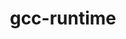 ---
title: "gcc-runtime"
layout: cache
categories: [package, develop-2024-03-24]
meta: {"versions": ["10.3.0", "10.5.0", "11.1.0", "11.2.0", "11.4.0", "12.3.0", "7.3.1", "7.5.0", "9.4.0"], "compilers": ["gcc@=10.3.0", "gcc@=10.5.0", "gcc@=11.1.0", "gcc@=11.2.0", "gcc@=11.4.0", "gcc@=12.3.0", "gcc@=7.3.1", "gcc@=7.5.0", "gcc@=9.4.0"], "oss": ["amzn2", "rhel8", "sle_hpc15", "ubuntu18.04", "ubuntu20.04", "ubuntu22.04"], "platforms": ["linux"], "targets": ["aarch64", "broadwell", "neoverse_n1", "neoverse_v1", "neoverse_v2", "ppc64le", "x86_64_v3", "x86_64_v4", "zen4"], "stacks": ["aws-isc", "aws-isc-aarch64", "aws-pcluster-neoverse_v1", "build_systems", "data-vis-sdk", "developer-tools", "e4s", "e4s-cray-rhel", "e4s-cray-sles", "e4s-neoverse-v2", "e4s-neoverse_v1", "e4s-oneapi", "e4s-power", "e4s-rocm-external", "ml-linux-x86_64-cpu", "ml-linux-x86_64-cuda", "ml-linux-x86_64-rocm", "radiuss", "radiuss-aws", "radiuss-aws-aarch64", "root", "tutorial"], "num_specs": 16, "num_specs_by_stack": {"root": 16, "aws-isc-aarch64": 2, "radiuss-aws-aarch64": 2, "aws-pcluster-neoverse_v1": 2, "aws-isc": 1, "radiuss-aws": 1, "e4s-cray-rhel": 1, "e4s-power": 1, "build_systems": 1, "radiuss": 1, "developer-tools": 1, "e4s-cray-sles": 1, "data-vis-sdk": 1, "e4s-neoverse_v1": 1, "e4s-oneapi": 2, "e4s-neoverse-v2": 1, "ml-linux-x86_64-cpu": 1, "e4s": 1, "ml-linux-x86_64-rocm": 1, "e4s-rocm-external": 1, "ml-linux-x86_64-cuda": 1, "tutorial": 3}}
spec_details: [{"hash": "bi6ylwib4vwda2nfjcth72qoyv76k5i2", "compiler": "gcc@=7.3.1", "versions": ["7.3.1"], "os": "amzn2", "platform": "linux", "target": "aarch64", "variants": ["build_system=generic"], "stacks": ["root", "aws-isc-aarch64", "radiuss-aws-aarch64"], "size": "-", "tarball": "https://binaries.spack.io/develop-2024-03-24/build_cache/linux-amzn2-aarch64/gcc-7.3.1/gcc-runtime-7.3.1/linux-amzn2-aarch64-gcc-7.3.1-gcc-runtime-7.3.1-bi6ylwib4vwda2nfjcth72qoyv76k5i2.spack"}, {"hash": "lhe5vrw5pe5v6i47mv2qhdwnry73a6e5", "compiler": "gcc@=12.3.0", "versions": ["12.3.0"], "os": "amzn2", "platform": "linux", "target": "neoverse_n1", "variants": ["build_system=generic"], "stacks": ["aws-pcluster-neoverse_v1", "root"], "size": "-", "tarball": "https://binaries.spack.io/develop-2024-03-24/build_cache/linux-amzn2-neoverse_n1/gcc-12.3.0/gcc-runtime-12.3.0/linux-amzn2-neoverse_n1-gcc-12.3.0-gcc-runtime-12.3.0-lhe5vrw5pe5v6i47mv2qhdwnry73a6e5.spack"}, {"hash": "sontrrhosigsrhjkxek4tra7j3nt5qcr", "compiler": "gcc@=7.3.1", "versions": ["7.3.1"], "os": "amzn2", "platform": "linux", "target": "neoverse_n1", "variants": ["build_system=generic"], "stacks": ["root", "aws-isc-aarch64", "radiuss-aws-aarch64"], "size": "-", "tarball": "https://binaries.spack.io/develop-2024-03-24/build_cache/linux-amzn2-neoverse_n1/gcc-7.3.1/gcc-runtime-7.3.1/linux-amzn2-neoverse_n1-gcc-7.3.1-gcc-runtime-7.3.1-sontrrhosigsrhjkxek4tra7j3nt5qcr.spack"}, {"hash": "pc4qmac42375e5j2lzfbkxuoqqpk7xxa", "compiler": "gcc@=7.3.1", "versions": ["7.3.1"], "os": "amzn2", "platform": "linux", "target": "x86_64_v3", "variants": ["build_system=generic"], "stacks": ["aws-isc", "root", "radiuss-aws"], "size": "-", "tarball": "https://binaries.spack.io/develop-2024-03-24/build_cache/linux-amzn2-x86_64_v3/gcc-7.3.1/gcc-runtime-7.3.1/linux-amzn2-x86_64_v3-gcc-7.3.1-gcc-runtime-7.3.1-pc4qmac42375e5j2lzfbkxuoqqpk7xxa.spack"}, {"hash": "tfmmg3o6xfgxin3pqwlhqipncdjcdk7i", "compiler": "gcc@=12.3.0", "versions": ["12.3.0"], "os": "amzn2", "platform": "linux", "target": "neoverse_v1", "variants": ["build_system=generic"], "stacks": ["aws-pcluster-neoverse_v1", "root"], "size": "-", "tarball": "https://binaries.spack.io/develop-2024-03-24/build_cache/linux-amzn2-neoverse_v1/gcc-12.3.0/gcc-runtime-12.3.0/linux-amzn2-neoverse_v1-gcc-12.3.0-gcc-runtime-12.3.0-tfmmg3o6xfgxin3pqwlhqipncdjcdk7i.spack"}, {"hash": "esfv54fwpsus27ta5abxmzkd5p7ribm4", "compiler": "gcc@=11.2.0", "versions": ["11.2.0"], "os": "rhel8", "platform": "linux", "target": "zen4", "variants": ["build_system=generic"], "stacks": ["root", "e4s-cray-rhel"], "size": "-", "tarball": "https://binaries.spack.io/develop-2024-03-24/build_cache/linux-rhel8-zen4/gcc-11.2.0/gcc-runtime-11.2.0/linux-rhel8-zen4-gcc-11.2.0-gcc-runtime-11.2.0-esfv54fwpsus27ta5abxmzkd5p7ribm4.spack"}, {"hash": "ouuiatvlopd3nkda43gt227a4qvtfmi3", "compiler": "gcc@=9.4.0", "versions": ["9.4.0"], "os": "ubuntu20.04", "platform": "linux", "target": "ppc64le", "variants": ["build_system=generic"], "stacks": ["e4s-power", "root"], "size": "-", "tarball": "https://binaries.spack.io/develop-2024-03-24/build_cache/linux-ubuntu20.04-ppc64le/gcc-9.4.0/gcc-runtime-9.4.0/linux-ubuntu20.04-ppc64le-gcc-9.4.0-gcc-runtime-9.4.0-ouuiatvlopd3nkda43gt227a4qvtfmi3.spack"}, {"hash": "nmm3qvpvwr65c5wbt4jw22j6oiqnqekb", "compiler": "gcc@=7.5.0", "versions": ["7.5.0"], "os": "ubuntu18.04", "platform": "linux", "target": "x86_64_v3", "variants": ["build_system=generic"], "stacks": ["build_systems", "radiuss", "developer-tools", "root"], "size": "-", "tarball": "https://binaries.spack.io/develop-2024-03-24/build_cache/linux-ubuntu18.04-x86_64_v3/gcc-7.5.0/gcc-runtime-7.5.0/linux-ubuntu18.04-x86_64_v3-gcc-7.5.0-gcc-runtime-7.5.0-nmm3qvpvwr65c5wbt4jw22j6oiqnqekb.spack"}, {"hash": "zi4xp75qxbawpywscufwpipqe22dnyyc", "compiler": "gcc@=10.3.0", "versions": ["10.3.0"], "os": "sle_hpc15", "platform": "linux", "target": "x86_64_v4", "variants": ["build_system=generic"], "stacks": ["e4s-cray-sles", "root"], "size": "-", "tarball": "https://binaries.spack.io/develop-2024-03-24/build_cache/linux-sle_hpc15-x86_64_v4/gcc-10.3.0/gcc-runtime-10.3.0/linux-sle_hpc15-x86_64_v4-gcc-10.3.0-gcc-runtime-10.3.0-zi4xp75qxbawpywscufwpipqe22dnyyc.spack"}, {"hash": "5t47bdbf5e64e2ch6jrzh4dkyofpnc5f", "compiler": "gcc@=11.1.0", "versions": ["11.1.0"], "os": "ubuntu20.04", "platform": "linux", "target": "x86_64_v3", "variants": ["build_system=generic"], "stacks": ["data-vis-sdk", "root"], "size": "-", "tarball": "https://binaries.spack.io/develop-2024-03-24/build_cache/linux-ubuntu20.04-x86_64_v3/gcc-11.1.0/gcc-runtime-11.1.0/linux-ubuntu20.04-x86_64_v3-gcc-11.1.0-gcc-runtime-11.1.0-5t47bdbf5e64e2ch6jrzh4dkyofpnc5f.spack"}, {"hash": "nlztdirc3pqifvrju7gkslljxaoi4w3m", "compiler": "gcc@=11.4.0", "versions": ["11.4.0"], "os": "ubuntu22.04", "platform": "linux", "target": "neoverse_v1", "variants": ["build_system=generic"], "stacks": ["e4s-neoverse_v1", "root"], "size": "-", "tarball": "https://binaries.spack.io/develop-2024-03-24/build_cache/linux-ubuntu22.04-neoverse_v1/gcc-11.4.0/gcc-runtime-11.4.0/linux-ubuntu22.04-neoverse_v1-gcc-11.4.0-gcc-runtime-11.4.0-nlztdirc3pqifvrju7gkslljxaoi4w3m.spack"}, {"hash": "nn7ai5vgnrfbyjy6n54gsfzv22zd3eaf", "compiler": "gcc@=11.4.0", "versions": ["11.4.0"], "os": "ubuntu22.04", "platform": "linux", "target": "broadwell", "variants": ["build_system=generic"], "stacks": ["e4s-oneapi", "root"], "size": "-", "tarball": "https://binaries.spack.io/develop-2024-03-24/build_cache/linux-ubuntu22.04-broadwell/gcc-11.4.0/gcc-runtime-11.4.0/linux-ubuntu22.04-broadwell-gcc-11.4.0-gcc-runtime-11.4.0-nn7ai5vgnrfbyjy6n54gsfzv22zd3eaf.spack"}, {"hash": "b6qpelp35wrvivu3vgtq5xhn4izo6e3s", "compiler": "gcc@=11.4.0", "versions": ["11.4.0"], "os": "ubuntu22.04", "platform": "linux", "target": "neoverse_v2", "variants": ["build_system=generic"], "stacks": ["e4s-neoverse-v2", "root"], "size": "-", "tarball": "https://binaries.spack.io/develop-2024-03-24/build_cache/linux-ubuntu22.04-neoverse_v2/gcc-11.4.0/gcc-runtime-11.4.0/linux-ubuntu22.04-neoverse_v2-gcc-11.4.0-gcc-runtime-11.4.0-b6qpelp35wrvivu3vgtq5xhn4izo6e3s.spack"}, {"hash": "gyvgctviv7xep4vtawqztoyag6ngsbgu", "compiler": "gcc@=11.4.0", "versions": ["11.4.0"], "os": "ubuntu22.04", "platform": "linux", "target": "x86_64_v3", "variants": ["build_system=generic"], "stacks": ["e4s-oneapi", "ml-linux-x86_64-cpu", "e4s", "ml-linux-x86_64-rocm", "root", "e4s-rocm-external", "ml-linux-x86_64-cuda", "tutorial"], "size": "-", "tarball": "https://binaries.spack.io/develop-2024-03-24/build_cache/linux-ubuntu22.04-x86_64_v3/gcc-11.4.0/gcc-runtime-11.4.0/linux-ubuntu22.04-x86_64_v3-gcc-11.4.0-gcc-runtime-11.4.0-gyvgctviv7xep4vtawqztoyag6ngsbgu.spack"}, {"hash": "wsx5qcfr4mxgvu6krlrhv3wfmdbzo4wf", "compiler": "gcc@=10.5.0", "versions": ["10.5.0"], "os": "ubuntu22.04", "platform": "linux", "target": "x86_64_v3", "variants": ["build_system=generic"], "stacks": ["tutorial", "root"], "size": "-", "tarball": "https://binaries.spack.io/develop-2024-03-24/build_cache/linux-ubuntu22.04-x86_64_v3/gcc-10.5.0/gcc-runtime-10.5.0/linux-ubuntu22.04-x86_64_v3-gcc-10.5.0-gcc-runtime-10.5.0-wsx5qcfr4mxgvu6krlrhv3wfmdbzo4wf.spack"}, {"hash": "pjbi3ak2gamy54bsvxutoj7vg3lhgn4a", "compiler": "gcc@=12.3.0", "versions": ["12.3.0"], "os": "ubuntu22.04", "platform": "linux", "target": "x86_64_v3", "variants": ["build_system=generic"], "stacks": ["tutorial", "root"], "size": "-", "tarball": "https://binaries.spack.io/develop-2024-03-24/build_cache/linux-ubuntu22.04-x86_64_v3/gcc-12.3.0/gcc-runtime-12.3.0/linux-ubuntu22.04-x86_64_v3-gcc-12.3.0-gcc-runtime-12.3.0-pjbi3ak2gamy54bsvxutoj7vg3lhgn4a.spack"}]
---